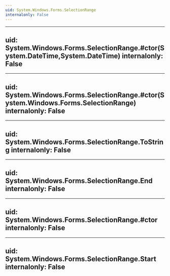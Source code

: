 ```yaml
---
uid: System.Windows.Forms.SelectionRange
internalonly: False
---
```


---
uid: System.Windows.Forms.SelectionRange.#ctor(System.DateTime,System.DateTime)
internalonly: False
---

---
uid: System.Windows.Forms.SelectionRange.#ctor(System.Windows.Forms.SelectionRange)
internalonly: False
---

---
uid: System.Windows.Forms.SelectionRange.ToString
internalonly: False
---

---
uid: System.Windows.Forms.SelectionRange.End
internalonly: False
---

---
uid: System.Windows.Forms.SelectionRange.#ctor
internalonly: False
---

---
uid: System.Windows.Forms.SelectionRange.Start
internalonly: False
---
